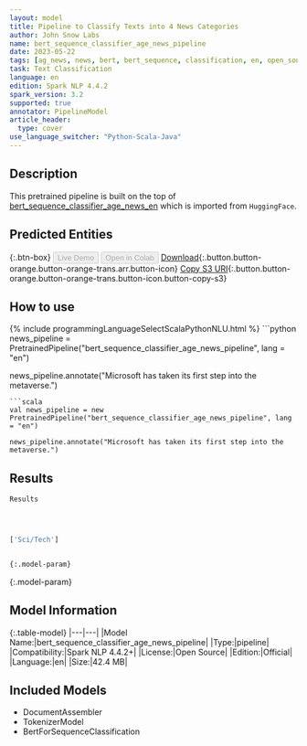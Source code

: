 ```yaml
---
layout: model
title: Pipeline to Classify Texts into 4 News Categories
author: John Snow Labs
name: bert_sequence_classifier_age_news_pipeline
date: 2023-05-22
tags: [ag_news, news, bert, bert_sequence, classification, en, open_source]
task: Text Classification
language: en
edition: Spark NLP 4.4.2
spark_version: 3.2
supported: true
annotator: PipelineModel
article_header:
  type: cover
use_language_switcher: "Python-Scala-Java"
---
```


## Description

This pretrained pipeline is built on the top of [bert_sequence_classifier_age_news_en](https://nlp.johnsnowlabs.com/2021/11/07/bert_sequence_classifier_age_news_en.html) which is imported from `HuggingFace`.

## Predicted Entities



{:.btn-box}
<button class="button button-orange" disabled>Live Demo</button>
<button class="button button-orange" disabled>Open in Colab</button>
[Download](https://s3.amazonaws.com/auxdata.johnsnowlabs.com/public/models/bert_sequence_classifier_age_news_pipeline_en_4.4.2_3.2_1684760588184.zip){:.button.button-orange.button-orange-trans.arr.button-icon}
[Copy S3 URI](s3://auxdata.johnsnowlabs.com/public/models/bert_sequence_classifier_age_news_pipeline_en_4.4.2_3.2_1684760588184.zip){:.button.button-orange.button-orange-trans.button-icon.button-copy-s3}

## How to use



<div class="tabs-box" markdown="1">
{% include programmingLanguageSelectScalaPythonNLU.html %}
```python
news_pipeline = PretrainedPipeline("bert_sequence_classifier_age_news_pipeline", lang = "en")

news_pipeline.annotate("Microsoft has taken its first step into the metaverse.")
```
```scala
val news_pipeline = new PretrainedPipeline("bert_sequence_classifier_age_news_pipeline", lang = "en")

news_pipeline.annotate("Microsoft has taken its first step into the metaverse.")
```
</div>

## Results

```bash
Results




['Sci/Tech']


{:.model-param}
```

{:.model-param}
## Model Information

{:.table-model}
|---|---|
|Model Name:|bert_sequence_classifier_age_news_pipeline|
|Type:|pipeline|
|Compatibility:|Spark NLP 4.4.2+|
|License:|Open Source|
|Edition:|Official|
|Language:|en|
|Size:|42.4 MB|

## Included Models

- DocumentAssembler
- TokenizerModel
- BertForSequenceClassification